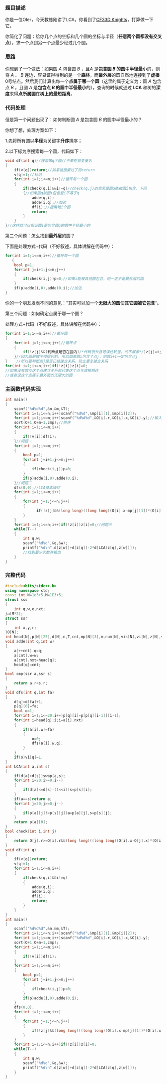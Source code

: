 ### 题目描述

你是一位OIer，今天教练刚讲了LCA，你看到了[CF33D Knights](https://www.luogu.com.cn/problem/CF33D)，打算做一下它。

你简化了问题：给你几个点的坐标和几个圆的坐标与半径（**任意两个圆都没有交叉点**），求一个点到另一个点最少经过几个圆。

### 思路

你想到了一个做法：如果圆 $A$ 包含圆 $B$ ，且$A$ 是**包含圆 $B$ 的圆**中**半径最小**的，则将 $A$ 、 $B$ 连边，容易证得得到的是一个**森林**，而**最外层**的圆自然地连接到了**虚根**0号结点。然后我们计算出每一个**点属于哪一个圆**（这里的属于定义为：圆 $A$ 包含点 $B$ ，且圆 $A$ 是**包含点 $B$ 的圆**中**半径最小**的），查询的时候就通过 **LCA** 和树的**深度**求得**点所属圆**在**树上的最短距离**。

### 代码处理

但是第一个问题出现了：如何判断圆 $A$ 是包含圆 $B$ 的圆中半径最小的？

你想了想，处理方案如下：

1.先将所有圆以**半径**为关键字**升序**排序；

2.以下标为序搜索每一个圆，代码如下：

~~~cpp
void df(int q)//搜索第q个圆//不要在意变量名
{
	if(v[q])return;//如果被搜索过了则return
	v[q]=1;//标记
	for(int i=1;i<=m;i++)//循环每一个圆
	{
		if(check(q,i)&&i!=q)//check(q,j)的意思是圆q能被圆i包含，下同
		{//如果圆q被圆i包含且i不等于q
			adde(q,i);
			adde(i,q);//加边
			df(i);//搜索地i个圆
			return;
		}
	}
}//这样就可以保证圆i是包含圆q的圆中半径最小的
~~~

第二个问题：怎么找到**最外层**的圆？

下面是处理方式+代码（不好叙述，具体讲解在代码中）：

~~~cpp
for(int i=1;i<=m;i++)//循环每一个圆
   {
    bool p=1;
    for(int j=i+1;j<=m;j++)
    {
        if(check(i,j))p=0;//如果i能被其他圆包含，则一定不是最外层的圆
    }
    if(p)adde(i,0),adde(0,i);//加边
}
~~~

你的一个朋友发表不同的意见：”其实可以加一个**无限大的圆**使**其它圆被它包含**“。

第三个问题：如何确定点属于哪一个圆？

处理方式+代码（不好叙述，具体讲解在代码中）：

~~~ cpp
for(int i=1;i<=m;i++)//循环圆
{
    for(int j=1;j<=n;j++)//循环点
    {
        if(!z[j]&&(判断点是否在圆内)/*代码很长且可读性较差，故不展示*/)z[j]=i;//建立关系
    }//因为圆是按半径排列的，所以如果圆i包含了点j，则圆i+1一定包含点j
}    //所以要判断点j是否已经建立关系，防止重复建立关系
for(int i=1;i<=n;i++)if(!z[i])z[i]=0;
//如果没有圆与这个点建立关系就代表这个点与虚根相连
//或者说这个点属于最外面的无限大的圆
~~~

### 主函数代码实现

~~~cpp
int main()
{
    scanf("%d%d%d",&n,&m,&T);
    for(int i=1;i<=n;i++)scanf("%d%d",&mp[i][1],&mp[i][2]);
    for(int i=1;i<=m;i++)scanf("%d%d%d",&O[i].r,&O[i].x,&O[i].y);//输入
    sort(O+1,O+m+1,cmp);//排序
    for(int i=1;i<=m;i++)
    {
        if(!v[i])df(i);
    }//问题一
    for(int i=1;i<=m;i++)
	{
        bool p=1;
        for(int j=i+1;j<=m;j++)
		{
            if(check(i,j))p=0;
        }
        if(p)adde(i,0),adde(0,i);
    }//问题二
    dfs(0,0);//LCA基本操作
    for(int i=1;i<=m;i++)
    {
        for(int j=1;j<=n;j++)
		{
              if(!z[j]&&(long long)((long long)(O[i].x-mp[j][1])*(O[i].x-mp[j][1])+(long long)(O[i].y-mp[j][2])*(O[i].y-mp[j][2]))<=(long long)O[i].r*O[i].r)z[j]=i;
        }
    }
    for(int i=1;i<=n;i++)if(!z[i])z[i]=0;//问题三
    while(T--)
	{
        int q,w;
        scanf("%d%d",&q,&w);
        printf("%d\n",d[z[w]]+d[z[q]]-2*d[LCA(z[q],z[w])]);
        //找到最少次数并输出
    }
}
~~~


### 完整代码
~~~ cpp
#include<bits/stdc++.h>
using namespace std;
const int N=1e3+5,M=1E3+5;
struct sss
{
	int q,w,e,nxt;
}a[M*2];
struct ssr
{
	int x,y,r;
}O[N];
int head[N],p[N][25],d[N],n,T,cnt,mp[N][3],m,num[N],vis[N],vi[N],z[N],v[N];
void adde(int q,int w)
{
	a[++cnt].q=q;
	a[cnt].w=w;
	a[cnt].nxt=head[q];
	head[q]=cnt;
}
bool cmp(ssr a,ssr s)
{
	return a.r<s.r;
}
void dfs(int q,int fa)
{
	d[q]=d[fa]+1;
	p[q][0]=fa;
	bool o=1;
	for(int i=1;i<=20;i++)p[q][i]=p[p[q][i-1]][i-1];
	for(int i=head[q];i;i=a[i].nxt)
	{
		if(a[i].w!=fa)
		{
			o=0;
			dfs(a[i].w,q);
		}
	}
	if(o)vi[q]=1;
}
int LCA(int a,int s)
{
	if(d[a]>d[s])swap(a,s);
	for(int i=20;i>=0;i--)
	{
		if(d[a]<=d[s]-(1<<i))s=p[s][i];
	}
	if(a==s)return a;
	for(int j=20;j>=0;j--)
	{
		if(p[a][j]!=p[s][j])a=p[a][j],s=p[s][j];
	}
	return p[a][0];
}
bool check(int i,int j)
{
	return O[j].r>=O[i].r&&(long long)((long long)(O[i].x-O[j].x)*(O[i].x-O[j].x)+(long long)(O[i].y-O[j].y)*(O[i].y-O[j].y))<=(long long)O[j].r*O[j].r;
}
void df(int q)
{
	if(v[q])return;
	v[q]=1;
	for(int i=1;i<=m;i++)
	{
		if(check(q,i)&&i!=q)
		{
			adde(q,i);
			adde(i,q);
			df(i);
			return;
		}
	}
}
int main()
{
	scanf("%d%d%d",&n,&m,&T);
	for(int i=1;i<=n;i++)scanf("%d%d",&mp[i][1],&mp[i][2]);
	for(int i=1;i<=m;i++)scanf("%d%d%d",&O[i].r,&O[i].x,&O[i].y);
	sort(O+1,O+m+1,cmp);
	for(int i=1;i<=m;i++)
	{
		if(!v[i])df(i);
	}
	for(int i=1;i<=m;i++)
	{
		bool p=1;
		for(int j=i+1;j<=m;j++)
		{
			if(check(i,j))p=0;
		}
		if(p)adde(i,0),adde(0,i);
	}
	dfs(0,0);
	for(int i=1;i<=m;i++)
	{
		for(int j=1;j<=n;j++)
		{
			if(!z[j]&&(long long)((long long)(O[i].x-mp[j][1])*(O[i].x-mp[j][1])+(long long)(O[i].y-mp[j][2])*(O[i].y-mp[j][2]))<=(long long)O[i].r*O[i].r)z[j]=i;
		}
	}
	for(int i=1;i<=n;i++)if(!z[i])z[i]=0;
	while(T--)
	{
		int q,w;
		scanf("%d%d",&q,&w);
		printf("%d\n",d[z[w]]+d[z[q]]-2*d[LCA(z[q],z[w])]);
	}
}
~~~
